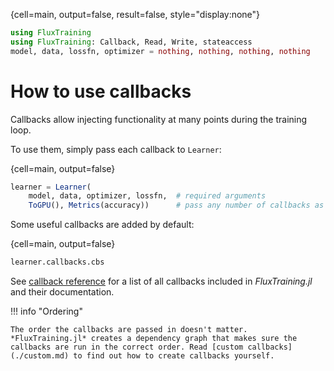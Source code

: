 {cell=main, output=false, result=false, style="display:none"}
```julia
using FluxTraining
using FluxTraining: Callback, Read, Write, stateaccess
model, data, lossfn, optimizer = nothing, nothing, nothing, nothing
```

# How to use callbacks

Callbacks allow injecting functionality at many points during the training loop.

To use them, simply pass each callback to `Learner`:

{cell=main, output=false}
```julia
learner = Learner(
    model, data, optimizer, lossfn,  # required arguments
    ToGPU(), Metrics(accuracy))      # pass any number of callbacks as additional arguments
```

Some useful callbacks are added by default:

{cell=main, output=false}
```julia
learner.callbacks.cbs
```

See [callback reference](./reference.md) for a list of all callbacks included in *FluxTraining.jl* and their documentation.
    
!!! info "Ordering"

    The order the callbacks are passed in doesn't matter. *FluxTraining.jl* creates a dependency graph that makes sure the callbacks are run in the correct order. Read [custom callbacks](./custom.md) to find out how to create callbacks yourself.